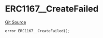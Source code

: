 # ERC1167__CreateFailed
[Git Source](https://github.com/ContractLabs/foundry-bountykinds-contract/blob/67e6855d3beabdf242cc0b51d9e53b087a5235b9/src/oz-custom/oz/proxy/Clones.sol)


```solidity
error ERC1167__CreateFailed();
```

